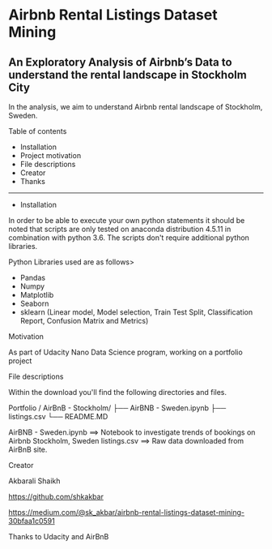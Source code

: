 # Airbnb Rental Listings Dataset Mining

## An Exploratory Analysis of Airbnb’s Data to understand the rental landscape in Stockholm City

In the analysis, we aim to understand Airbnb rental landscape of Stockholm, Sweden. 

Table of contents

* Installation
* Project motivation
* File descriptions
* Creator
* Thanks

------------------------------------------------------------------------------------------------------------------
* Installation

In order to be able to execute your own python statements it should be noted that scripts are only tested on anaconda distribution 4.5.11 in combination with python 3.6. The scripts don't require additional python libraries.

Python Libraries used are as follows>
- Pandas
- Numpy
- Matplotlib
- Seaborn
- sklearn (Linear model, Model selection, Train Test Split, Classification Report, Confusion Matrix and Metrics)

Motivation

As part of Udacity Nano Data Science program, working on a portfolio project


File descriptions

Within the download you'll find the following directories and files.

Portfolio / AirBnB - Stockholm/ 
├── AirBNB - Sweden.ipynb 
├── listings.csv 
└── README.MD 

AirBNB - Sweden.ipynb ==> Notebook to investigate trends of bookings on Airbnb Stockholm, Sweden
listings.csv ==> Raw data downloaded from AirBnB site.


Creator

Akbarali Shaikh

https://github.com/shkakbar


https://medium.com/@sk_akbar/airbnb-rental-listings-dataset-mining-30bfaa1c0591

Thanks to Udacity and AirBnB

